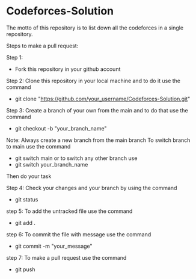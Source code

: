 # Codeforces-Solution
The motto of this repository is to list down all the codeforces in a single repository. 

Steps to make a pull request:

Step 1:
* Fork this repository in your github account

Step 2:
Clone this repository in your local machine and to do it use the command
* git clone "https://github.com/your_username/Codeforces-Solution.git"

Step 3:
Create a branch of your own from the main and to do that use the command
* git checkout -b "your_branch_name"

Note: Always create a new branch from the main branch
To switch branch to main use the command
* git switch main
or to switch any other branch use
* git switch your_branch_name

Then do your task

Step 4:
Check your changes and your branch by using the command
* git status

step 5:
To add the untracked file use the command
* git add .

step 6:
To commit the file with message use the command
* git commit -m "your_message"

step 7:
To make a pull request use the command
* git push
